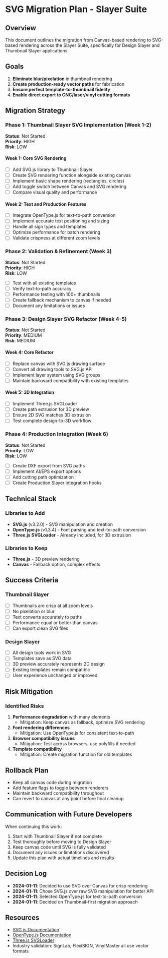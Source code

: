 # SVG Migration Plan - Slayer Suite

## Overview

This document outlines the migration from Canvas-based rendering to SVG-based rendering across the Slayer Suite, specifically for Design Slayer and Thumbnail Slayer applications.

## Goals

1. **Eliminate blur/pixelation** in thumbnail rendering
2. **Create production-ready vector paths** for fabrication
3. **Ensure perfect template-to-thumbnail fidelity**
4. **Enable direct export to CNC/laser/vinyl cutting formats**

## Migration Strategy

### Phase 1: Thumbnail Slayer SVG Implementation (Week 1-2)

**Status**: Not Started  
**Priority**: HIGH  
**Risk**: LOW

#### Week 1: Core SVG Rendering

- [ ] Add SVG.js library to Thumbnail Slayer
- [ ] Create SVG rendering function alongside existing canvas
- [ ] Implement basic shape rendering (rectangles, circles)
- [ ] Add toggle switch between Canvas and SVG rendering
- [ ] Compare visual quality and performance

#### Week 2: Text and Production Features

- [ ] Integrate OpenType.js for text-to-path conversion
- [ ] Implement accurate text positioning and sizing
- [ ] Handle all sign types and templates
- [ ] Optimize performance for batch rendering
- [ ] Validate crispness at different zoom levels

### Phase 2: Validation & Refinement (Week 3)

**Status**: Not Started  
**Priority**: HIGH  
**Risk**: LOW

- [ ] Test with all existing templates
- [ ] Verify text-to-path accuracy
- [ ] Performance testing with 100+ thumbnails
- [ ] Create fallback mechanism to canvas if needed
- [ ] Document any limitations or issues

### Phase 3: Design Slayer SVG Refactor (Week 4-5)

**Status**: Not Started  
**Priority**: MEDIUM  
**Risk**: MEDIUM

#### Week 4: Core Refactor

- [ ] Replace canvas with SVG.js drawing surface
- [ ] Convert all drawing tools to SVG.js API
- [ ] Implement layer system using SVG groups
- [ ] Maintain backward compatibility with existing templates

#### Week 5: 3D Integration

- [ ] Implement Three.js SVGLoader
- [ ] Create path extrusion for 3D preview
- [ ] Ensure 2D SVG matches 3D extrusion
- [ ] Test complete design-to-3D workflow

### Phase 4: Production Integration (Week 6)

**Status**: Not Started  
**Priority**: LOW  
**Risk**: LOW

- [ ] Create DXF export from SVG paths
- [ ] Implement AI/EPS export options
- [ ] Add cutting path optimization
- [ ] Create Production Slayer integration hooks

## Technical Stack

### Libraries to Add

- **SVG.js** (v3.2.0) - SVG manipulation and creation
- **OpenType.js** (v1.3.4) - Font parsing and text-to-path conversion
- **Three.js SVGLoader** - Already included, for 3D extrusion

### Libraries to Keep

- **Three.js** - 3D preview rendering
- **Canvas** - Fallback option, complex effects

## Success Criteria

### Thumbnail Slayer

- [ ] Thumbnails are crisp at all zoom levels
- [ ] No pixelation or blur
- [ ] Text converts accurately to paths
- [ ] Performance equal or better than canvas
- [ ] Can export clean SVG files

### Design Slayer

- [ ] All design tools work in SVG
- [ ] Templates save as SVG data
- [ ] 3D preview accurately represents 2D design
- [ ] Existing templates remain compatible
- [ ] User experience unchanged or improved

## Risk Mitigation

### Identified Risks

1. **Performance degradation** with many elements
    - Mitigation: Keep canvas as fallback, optimize SVG rendering
2. **Font rendering differences**
    - Mitigation: Use OpenType.js for consistent text-to-path
3. **Browser compatibility issues**
    - Mitigation: Test across browsers, use polyfills if needed
4. **Template compatibility**
    - Mitigation: Create migration function for old templates

## Rollback Plan

- Keep all canvas code during migration
- Add feature flags to toggle between renderers
- Maintain backward compatibility throughout
- Can revert to canvas at any point before final cleanup

## Communication with Future Developers

When continuing this work:

1. Start with Thumbnail Slayer if not complete
2. Test thoroughly before moving to Design Slayer
3. Keep canvas code until SVG is fully validated
4. Document any issues or limitations discovered
5. Update this plan with actual timelines and results

## Decision Log

- **2024-01-11**: Decided to use SVG over Canvas for crisp rendering
- **2024-01-11**: Chose SVG.js over raw SVG manipulation for better API
- **2024-01-11**: Selected OpenType.js for text-to-path conversion
- **2024-01-11**: Decided on Thumbnail-first migration approach

## Resources

- [SVG.js Documentation](https://svgjs.dev/docs/3.0/)
- [OpenType.js Documentation](https://opentype.js.org/)
- [Three.js SVGLoader](https://threejs.org/docs/#examples/en/loaders/SVGLoader)
- Industry validation: SignLab, FlexiSIGN, VinylMaster all use vector formats
